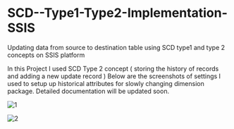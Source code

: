 # SCD--Type1-Type2-Implementation-SSIS
Updating data from source to destination table using SCD type1 and type 2 concepts on SSIS platform

In this Project I used SCD Type 2 concept ( storing the history of records and adding a new update record ) Below are the screenshots of settings I used to setup up historical attributes for slowly changing dimension package. Detailed documentation will be updated soon.


![1](https://user-images.githubusercontent.com/63724986/155439103-2207ba8c-b5a8-4d6e-8c76-1391cc617cb9.PNG)

![2](https://user-images.githubusercontent.com/63724986/155439118-067d87bb-d427-4033-bbdf-f8345cd4bc15.PNG)
